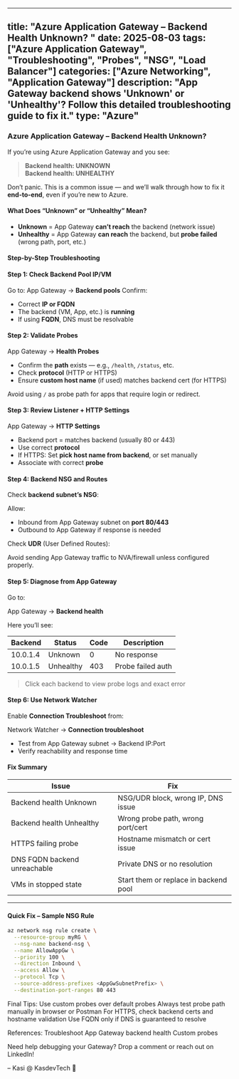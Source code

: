 
---
title: "Azure Application Gateway – Backend Health Unknown? "
date: 2025-08-03
tags: ["Azure Application Gateway", "Troubleshooting", "Probes", "NSG", "Load Balancer"]
categories: ["Azure Networking", "Application Gateway"]
description: "App Gateway backend shows 'Unknown' or 'Unhealthy'? Follow this detailed troubleshooting guide to fix it."
type: "Azure"
---

### Azure Application Gateway – Backend Health Unknown?

If you’re using Azure Application Gateway and you see:

>  **Backend health: UNKNOWN**  
>  **Backend health: UNHEALTHY**

Don’t panic. This is a common issue — and we’ll walk through how to fix it **end-to-end**, even if you’re new to Azure.



####  What Does “Unknown” or “Unhealthy” Mean?

- **Unknown** = App Gateway **can’t reach** the backend (network issue)
- **Unhealthy** = App Gateway **can reach** the backend, but **probe failed** (wrong path, port, etc.)



#### Step-by-Step Troubleshooting



#### Step 1: Check Backend Pool IP/VM

Go to:
App Gateway → **Backend pools**
Confirm:

- Correct **IP or FQDN**
- The backend (VM, App, etc.) is **running**
- If using **FQDN**, DNS must be resolvable



#### Step 2: Validate Probes

App Gateway → **Health Probes**

- Confirm the **path** exists — e.g., `/health`, `/status`, etc.
- Check **protocol** (HTTP or HTTPS)
- Ensure **custom host name** (if used) matches backend cert (for HTTPS)

Avoid using `/` as probe path for apps that require login or redirect.



#### Step 3: Review Listener + HTTP Settings

App Gateway → **HTTP Settings**

- Backend port = matches backend (usually 80 or 443)
- Use correct **protocol**
- If HTTPS: Set **pick host name from backend**, or set manually
- Associate with correct **probe**



#### Step 4: Backend NSG and Routes

Check **backend subnet’s NSG**:

Allow:
- Inbound from App Gateway subnet on **port 80/443**
- Outbound to App Gateway if response is needed

Check **UDR** (User Defined Routes):

Avoid sending App Gateway traffic to NVA/firewall unless configured properly.



#### Step 5: Diagnose from App Gateway

Go to:

App Gateway → **Backend health**

Here you’ll see:

| Backend | Status   | Code | Description        |
|---------|----------|------|--------------------|
| 10.0.1.4 | Unknown | 0    | No response        |
| 10.0.1.5 | Unhealthy | 403 | Probe failed auth |

> Click each backend to view probe logs and exact error



#### Step 6: Use Network Watcher

Enable **Connection Troubleshoot** from:

Network Watcher → **Connection troubleshoot**

- Test from App Gateway subnet → Backend IP:Port
- Verify reachability and response time


#### Fix Summary

| Issue                             | Fix                                      |
|----------------------------------|-------------------------------------------|
| Backend health Unknown           | NSG/UDR block, wrong IP, DNS issue        |
| Backend health Unhealthy         | Wrong probe path, wrong port/cert         |
| HTTPS failing probe              | Hostname mismatch or cert issue           |
| DNS FQDN backend unreachable     | Private DNS or no resolution              |
| VMs in stopped state             | Start them or replace in backend pool     |

---

#### Quick Fix – Sample NSG Rule

```bash
az network nsg rule create \
  --resource-group myRG \
  --nsg-name backend-nsg \
  --name AllowAppGw \
  --priority 100 \
  --direction Inbound \
  --access Allow \
  --protocol Tcp \
  --source-address-prefixes <AppGwSubnetPrefix> \
  --destination-port-ranges 80 443

```

Final Tips:
Use custom probes over default probes
Always test probe path manually in browser or Postman
For HTTPS, check backend certs and hostname validation
Use FQDN only if DNS is guaranteed to resolve

References:
Troubleshoot App Gateway backend health
Custom probes

Need help debugging your Gateway?
Drop a comment or reach out on LinkedIn!

– Kasi @ KasdevTech 🚀